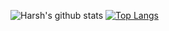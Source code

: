 ![Harsh's github stats](https://github-readme-stats.vercel.app/api?username=harshmittal2810&count_private=true) 
[![Top Langs](https://github-readme-stats.vercel.app/api/top-langs/?username=harshmittal2810&layout=compact)](https://github.com/anuraghazra/github-readme-stats)
